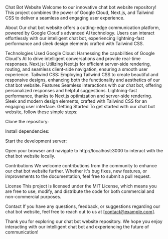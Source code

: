 Chat Bot Website
Welcome to our innovative chat bot website repository! This project combines the power of Google Cloud, Next.js, and Tailwind CSS to deliver a seamless and engaging user experience.

About
Our chat bot website offers a cutting-edge communication platform, powered by Google Cloud's advanced AI technology. Users can interact effortlessly with our intelligent chat bot, experiencing lightning-fast performance and sleek design elements crafted with Tailwind CSS.

Technologies Used
Google Cloud: Harnessing the capabilities of Google Cloud's AI to drive intelligent conversations and provide real-time responses.
Next.js: Utilizing Next.js for efficient server-side rendering, routing, and seamless client-side navigation, ensuring a smooth user experience.
Tailwind CSS: Employing Tailwind CSS to create beautiful and responsive designs, enhancing both the functionality and aesthetics of our chat bot website.
Features
Seamless interactions with our chat bot, offering personalized responses and helpful suggestions.
Lightning-fast performance, thanks to Next.js optimization and server-side rendering.
Sleek and modern design elements, crafted with Tailwind CSS for an engaging user interface.
Getting Started
To get started with our chat bot website, follow these simple steps:

Clone the repository:

Install dependencies:

Start the development server:

Open your browser and navigate to http://localhost:3000 to interact with the chat bot website locally.

Contributions
We welcome contributions from the community to enhance our chat bot website further. Whether it's bug fixes, new features, or improvements to the documentation, feel free to submit a pull request.

License
This project is licensed under the MIT License, which means you are free to use, modify, and distribute the code for both commercial and non-commercial purposes.

Contact
If you have any questions, feedback, or suggestions regarding our chat bot website, feel free to reach out to us at [contact@example.com].

Thank you for exploring our chat bot website repository. We hope you enjoy interacting with our intelligent chat bot and experiencing the future of communication!
